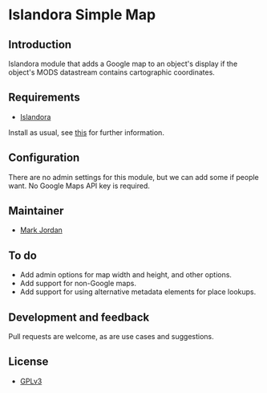 # Islandora Simple Map

## Introduction

Islandora module that adds a Google map to an object's display if the object's MODS datastream contains cartographic coordinates.

## Requirements

* [Islandora](https://github.com/Islandora/islandora)

Install as usual, see [this](https://drupal.org/documentation/install/modules-themes/modules-7) for further information.

## Configuration

There are no admin settings for this module, but we can add some if people want. No Google Maps API key is required.

## Maintainer

* [Mark Jordan](https://github.com/mjordan)

## To do

* Add admin options for map width and height, and other options.
* Add support for non-Google maps.
* Add support for using alternative metadata elements for place lookups.

## Development and feedback

Pull requests are welcome, as are use cases and suggestions.

## License

* [GPLv3](http://www.gnu.org/licenses/gpl-3.0.txt)

